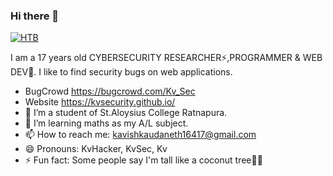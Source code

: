 ### Hi there 👋

[![HTB](https://www.hackthebox.eu/badge/image/667531)](https://app.hackthebox.eu/profile/667531)

I am a 17 years old CYBERSECURITY RESEARCHER⚡,PROGRAMMER & WEB DEV🤗. I like to find security bugs on web applications.

- BugCrowd https://bugcrowd.com/Kv_Sec
- Website https://kvsecurity.github.io/
- 🔭 I’m a student of St.Aloysius College Ratnapura.
- 🌱 I’m learning maths as my A/L subject.
- 📫 How to reach me: kavishkaudaneth16417@gmail.com
- 😄 Pronouns: KvHacker, KvSec, Kv
- ⚡ Fun fact: Some people say I'm tall like a coconut tree🌴😂

